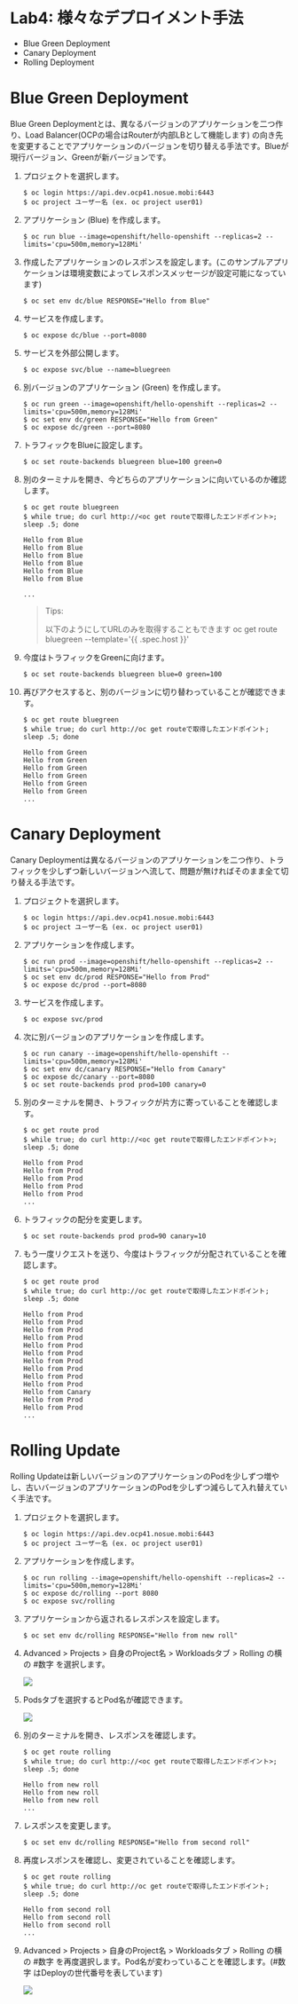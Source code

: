 # Lab4: 様々なデプロイメント手法

- Blue Green Deployment
- Canary Deployment
- Rolling Deployment

# Blue Green Deployment
Blue Green Deploymentとは、異なるバージョンのアプリケーションを二つ作り、Load Balancer(OCPの場合はRouterが内部LBとして機能します) の向き先を変更することでアプリケーションのバージョンを切り替える手法です。Blueが現行バージョン、Greenが新バージョンです。

1. プロジェクトを選択します。

    ```
    $ oc login https://api.dev.ocp41.nosue.mobi:6443
    $ oc project ユーザー名 (ex. oc project user01)
    ```

2. アプリケーション (Blue) を作成します。

    ```
    $ oc run blue --image=openshift/hello-openshift --replicas=2 --limits='cpu=500m,memory=128Mi'
    ```

3. 作成したアプリケーションのレスポンスを設定します。(このサンプルアプリケーションは環境変数によってレスポンスメッセージが設定可能になっています)

    ```
    $ oc set env dc/blue RESPONSE="Hello from Blue"
    ```

4. サービスを作成します。

    ```
    $ oc expose dc/blue --port=8080
    ```

5. サービスを外部公開します。

    ```
    $ oc expose svc/blue --name=bluegreen
    ```

6. 別バージョンのアプリケーション (Green) を作成します。

    ```
    $ oc run green --image=openshift/hello-openshift --replicas=2 --limits='cpu=500m,memory=128Mi'
    $ oc set env dc/green RESPONSE="Hello from Green"
    $ oc expose dc/green --port=8080
    ```

7. トラフィックをBlueに設定します。

    ```
    $ oc set route-backends bluegreen blue=100 green=0
    ```

8. 別のターミナルを開き、今どちらのアプリケーションに向いているのか確認します。

    ```
    $ oc get route bluegreen
    $ while true; do curl http://<oc get routeで取得したエンドポイント>; sleep .5; done
    
    Hello from Blue
    Hello from Blue
    Hello from Blue
    Hello from Blue
    Hello from Blue
    Hello from Blue
    
    ...
    ```

    >Tips:
    >
    >以下のようにしてURLのみを取得することもできます
    >oc get route bluegreen --template='{{ .spec.host }}'

9. 今度はトラフィックをGreenに向けます。

    ```
    $ oc set route-backends bluegreen blue=0 green=100
    ```

10. 再びアクセスすると、別のバージョンに切り替わっていることが確認できます。

    ```
    $ oc get route bluegreen
    $ while true; do curl http://oc get routeで取得したエンドポイント; sleep .5; done
    
    Hello from Green
    Hello from Green
    Hello from Green
    Hello from Green
    Hello from Green
    Hello from Green
    ...
    ```

# Canary Deployment

Canary Deploymentは異なるバージョンのアプリケーションを二つ作り、トラフィックを少しずつ新しいバージョンへ流して、問題が無ければそのまま全て切り替える手法です。

1. プロジェクトを選択します。

   ```
   $ oc login https://api.dev.ocp41.nosue.mobi:6443
   $ oc project ユーザー名 (ex. oc project user01)
   ```

2. アプリケーションを作成します。

   ```
   $ oc run prod --image=openshift/hello-openshift --replicas=2 --limits='cpu=500m,memory=128Mi'
   $ oc set env dc/prod RESPONSE="Hello from Prod"
   $ oc expose dc/prod --port=8080
   ```

3. サービスを作成します。

   ```
   $ oc expose svc/prod
   ```

4. 次に別バージョンのアプリケーションを作成します。

   ```
   $ oc run canary --image=openshift/hello-openshift --limits='cpu=500m,memory=128Mi'
   $ oc set env dc/canary RESPONSE="Hello from Canary"
   $ oc expose dc/canary --port=8080
   $ oc set route-backends prod prod=100 canary=0
   ```

5. 別のターミナルを開き、トラフィックが片方に寄っていることを確認します。

   ```
   $ oc get route prod
   $ while true; do curl http://<oc get routeで取得したエンドポイント>; sleep .5; done
   
   Hello from Prod
   Hello from Prod
   Hello from Prod
   Hello from Prod
   Hello from Prod
   ...
   ```

6. トラフィックの配分を変更します。

   ```
   $ oc set route-backends prod prod=90 canary=10
   ```

7. もう一度リクエストを送り、今度はトラフィックが分配されていることを確認します。

   ```
   $ oc get route prod
   $ while true; do curl http://oc get routeで取得したエンドポイント; sleep .5; done
   
   Hello from Prod
   Hello from Prod
   Hello from Prod
   Hello from Prod
   Hello from Prod
   Hello from Prod
   Hello from Prod
   Hello from Prod
   Hello from Prod
   Hello from Prod
   Hello from Canary
   Hello from Prod
   Hello from Prod
   ...
   ```

# Rolling Update

Rolling Updateは新しいバージョンのアプリケーションのPodを少しずつ増やし、古いバージョンのアプリケーションのPodを少しずつ減らして入れ替えていく手法です。

1. プロジェクトを選択します。

   ```
   $ oc login https://api.dev.ocp41.nosue.mobi:6443
   $ oc project ユーザー名 (ex. oc project user01)
   ```

2. アプリケーションを作成します。

   ```
   $ oc run rolling --image=openshift/hello-openshift --replicas=2 --limits='cpu=500m,memory=128Mi'
   $ oc expose dc/rolling --port 8080
   $ oc expose svc/rolling
   ```

3. アプリケーションから返されるレスポンスを設定します。

   ```
   $ oc set env dc/rolling RESPONSE="Hello from new roll"
   ```

4. Advanced > Projects > 自身のProject名 > Workloadsタブ > Rolling の横の #数字 を選択します。

   ![](images/rolling1.png)

5. Podsタブを選択するとPod名が確認できます。

   ![](images/rolling2.png)
   
6. 別のターミナルを開き、レスポンスを確認します。

   ```
   $ oc get route rolling
   $ while true; do curl http://<oc get routeで取得したエンドポイント>; sleep .5; done
   
   Hello from new roll
   Hello from new roll
   Hello from new roll
   ...
   ```

7. レスポンスを変更します。

   ```
   $ oc set env dc/rolling RESPONSE="Hello from second roll"
   ```

8. 再度レスポンスを確認し、変更されていることを確認します。

   ```
   $ oc get route rolling
   $ while true; do curl http://oc get routeで取得したエンドポイント; sleep .5; done
   
   Hello from second roll
   Hello from second roll
   Hello from second roll
   ...
   ```

9. Advanced > Projects > 自身のProject名 > Workloadsタブ > Rolling の横の #数字 を再度選択します。Pod名が変わっていることを確認します。(#数字 はDeployの世代番号を表しています)

   ![](images/rolling3.png)

   